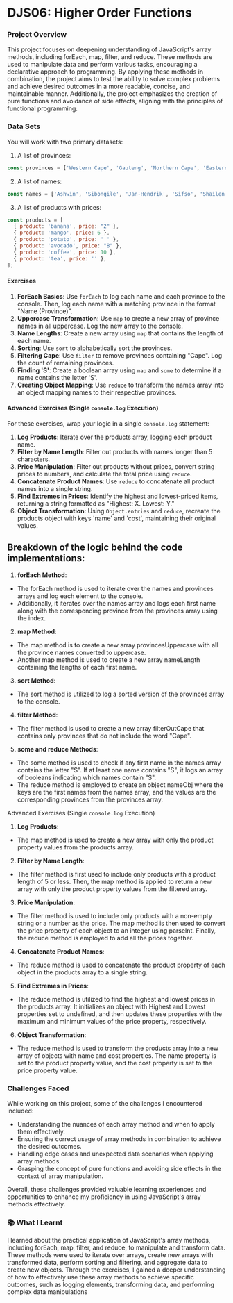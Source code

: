 # DJS06: Higher Order Functions

### Project Overview
This project focuses on deepening understanding of JavaScript's array methods, including forEach, map, filter, and reduce. These methods are used to manipulate data and perform various tasks, encouraging a declarative approach to programming. By applying these methods in combination, the project aims to test the ability to solve complex problems and achieve desired outcomes in a more readable, concise, and maintainable manner. Additionally, the project emphasizes the creation of pure functions and avoidance of side effects, aligning with the principles of functional programming.

### Data Sets
You will work with two primary datasets:

1. A list of provinces:
```javascript
const provinces = ['Western Cape', 'Gauteng', 'Northern Cape', 'Eastern Cape', 'KwaZulu-Natal', 'Free State'];
```
2. A list of names:
```javascript
const names = ['Ashwin', 'Sibongile', 'Jan-Hendrik', 'Sifso', 'Shailen', 'Frikkie'];
```
3. A list of products with prices:
```javascript
const products = [
  { product: 'banana', price: "2" },
  { product: 'mango', price: 6 },
  { product: 'potato', price: ' ' },
  { product: 'avocado', price: "8" },
  { product: 'coffee', price: 10 },
  { product: 'tea', price: '' },
];
```

#### Exercises

1. **ForEach Basics**: Use `forEach` to log each name and each province to the console. Then, log each name with a matching province in the format "Name (Province)".
2. **Uppercase Transformation**: Use `map` to create a new array of province names in all uppercase. Log the new array to the console.
3. **Name Lengths**: Create a new array using `map` that contains the length of each name.
4. **Sorting**: Use `sort` to alphabetically sort the provinces. 
5. **Filtering Cape**: Use `filter` to remove provinces containing "Cape". Log the count of remaining provinces.
6. **Finding 'S'**: Create a boolean array using `map` and `some` to determine if a name contains the letter 'S'.
7. **Creating Object Mapping**: Use `reduce` to transform the names array into an object mapping names to their respective provinces.

#### Advanced Exercises (Single `console.log` Execution)
For these exercises, wrap your logic in a single `console.log` statement:

1. **Log Products**: Iterate over the products array, logging each product name.
2. **Filter by Name Length**: Filter out products with names longer than 5 characters.
3. **Price Manipulation**: Filter out products without prices, convert string prices to numbers, and calculate the total price using `reduce`.
4. **Concatenate Product Names**: Use `reduce` to concatenate all product names into a single string.
5. **Find Extremes in Prices**: Identify the highest and lowest-priced items, returning a string formatted as "Highest: X. Lowest: Y."
6. **Object Transformation**: Using `Object.entries` and `reduce`, recreate the products object with keys 'name' and 'cost', maintaining their original values.

## Breakdown of the logic behind the code implementations:

1. **forEach Method**:
- The forEach method is used to iterate over the names and provinces arrays and log each element to the console.
- Additionally, it iterates over the names array and logs each first name along with the corresponding province from the provinces array using the index.
2. **map Method**:
- The map method is to create a new array provincesUppercase with all the province names converted to uppercase.
- Another map method is used to create a new array nameLength containing the lengths of each first name.
3. **sort Method**:
- The sort method is utilized to log a sorted version of the provinces array to the console.
4. **filter Method**:
- The filter method is used to create a new array filterOutCape that contains only provinces that do not include the word "Cape".
5. **some and reduce Methods**:
- The some method is used to check if any first name in the names array contains the letter "S". If at least one name contains "S", it logs an array of booleans indicating which names contain "S".
- The reduce method is employed to create an object nameObj where the keys are the first names from the names array, and the values are the corresponding provinces from the provinces array.

Advanced Exercises (Single `console.log` Execution)
1. **Log Products**:
- The map method is used to create a new array with only the product property values from the products array.
2. **Filter by Name Length**:
- The filter method is first used to include only products with a product length of 5 or less.
Then, the map method is applied to return a new array with only the product property values from the filtered array.
3. **Price Manipulation**:
- The filter method is used to include only products with a non-empty string or a number as the price.
The map method is then used to convert the price property of each object to an integer using parseInt.
Finally, the reduce method is employed to add all the prices together.
4. **Concatenate Product Names**:
- The reduce method is used to concatenate the product property of each object in the products array to a single string.
5. **Find Extremes in Prices**:
- The reduce method is utilized to find the highest and lowest prices in the products array. It initializes an object with Highest and Lowest properties set to undefined, and then updates these properties with the maximum and minimum values of the price property, respectively.
6. **Object Transformation**:
- The reduce method is used to transform the products array into a new array of objects with name and cost properties. The name property is set to the product property value, and the cost property is set to the price property value.

### Challenges Faced

While working on this project, some of the challenges I encountered included:

- Understanding the nuances of each array method and when to apply them effectively.
- Ensuring the correct usage of array methods in combination to achieve the desired outcomes.
- Handling edge cases and unexpected data scenarios when applying array methods.
- Grasping the concept of pure functions and avoiding side effects in the context of array manipulation.

Overall, these challenges provided valuable learning experiences and opportunities to enhance my proficiency in using JavaScript's array methods effectively.

### 📚 What I Learnt
I learned about the practical application of JavaScript's array methods, including forEach, map, filter, and reduce, to manipulate and transform data. These methods were used to iterate over arrays, create new arrays with transformed data, perform sorting and filtering, and aggregate data to create new objects. Through the exercises, I gained a deeper understanding of how to effectively use these array methods to achieve specific outcomes, such as logging elements, transforming data, and performing complex data manipulations